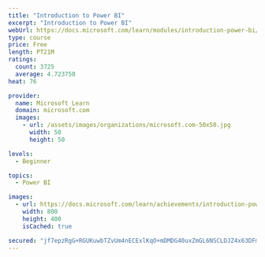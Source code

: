 ```yaml
---
title: "Introduction to Power BI"
excerpt: "Introduction to Power BI"
webUrl: https://docs.microsoft.com/learn/modules/introduction-power-bi/
type: course
price: Free
length: PT21M
ratings:
  count: 3725
  average: 4.723758
heat: 76

provider:
  name: Microsoft Learn
  domain: microsoft.com
  images:
    - url: /assets/images/organizations/microsoft.com-50x50.jpg
      width: 50
      height: 50

levels:
  - Beginner

topics:
  - Power BI

images:
  - url: https://docs.microsoft.com/learn/achievements/introduction-power-bi-social.png
    width: 800
    height: 400
    isCached: true

secured: "jf7epzRgG+RGUKuwbTZvUm4nECExlKqO+mDMDG40uxZmGL6NSCLDJZ4x63DFmB4b3Dsnpt6bOTuutaA5ooeNpkExZEsOxvY9pb8wBDKCmMhXAAwkyYuTis+pQTibetH/XTNbzs2xZjTT1VSHOr7DeQXLc6sKdKPKUnUgbQHWsITLGSgjsnnjiQeS/e2anedNdKE10BIPALc9dm9rs6IsLfHjO4PC4id8fVXMF0GqMusFXTLi0PcRA7v0XsCSmlLJrA5A/p3GNE6ABMp90Gf5oUXcH/J3kUUqNQcI02qtl2S17YWjcpvISDRC7v3Bo15TgS16IrNH4yZyXXi2oW0ixXWVrnNu7/iewnLtoaBtrHrcNyB1Uow977ArYsfRc5ymh3pcQuU1neS5H93WHxJnjFD76Se2nftXHqRs2DrsOQk=;fPpBs9PFoT6cF+1T+8YgUA=="
---
```


